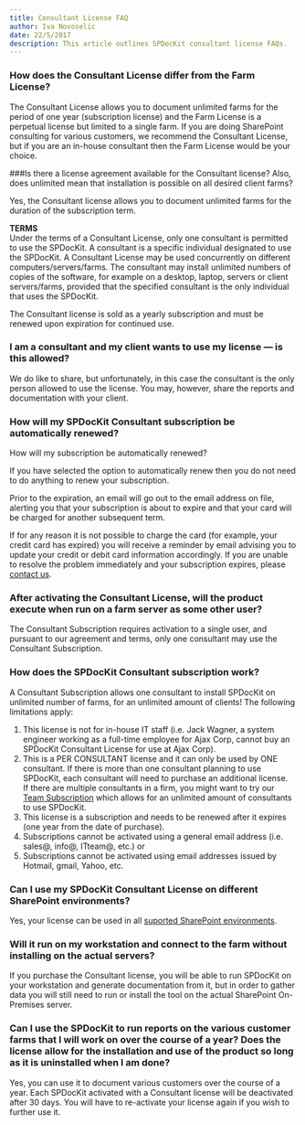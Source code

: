 ```yaml
---  
title: Consultant License FAQ
author: Iva Novoselic  
date: 22/5/2017  
description: This article outlines SPDocKit consultant license FAQs.
--- 
```

### How does the Consultant License differ from the Farm License?

The Consultant License allows you to document unlimited farms for the period of one year (subscription license) and the Farm License is a perpetual license but limited to a single farm.
If you are doing SharePoint consulting for various customers, we recommend the Consultant License, but if you are an in-house consultant then the Farm License would be your choice.

###Is there a license agreement available for the Consultant license? Also, does unlimited mean that installation is possible on all desired client farms?

Yes, the Consultant license allows you to document unlimited farms for the duration of the subscription term.

__TERMS__  
Under the terms of a Consultant License, only one consultant is permitted to use the SPDocKit. A consultant is a specific individual designated to use the SPDocKit. A Consultant License may be used concurrently on different computers/servers/farms. The consultant may install unlimited numbers of copies of the software, for example on a desktop, laptop, servers or client servers/farms, provided that the specified consultant is the only individual that uses the SPDocKit.

The Consultant license is sold as a yearly subscription and must be renewed upon expiration for continued use.

### I am a consultant and my client wants to use my license — is this allowed?
We do like to share, but unfortunately, in this case the consultant is the only person allowed to use the license. You may, however, share the reports and documentation with your client.

### How will my SPDocKit Consultant subscription be automatically renewed?
How will my subscription be automatically renewed?

If you have selected the option to automatically renew then you do not need to do anything to renew your subscription.

Prior to the expiration, an email will go out to the email address on file, alerting you that your subscription is about to expire and that your card will be charged for another subsequent term.

If for any reason it is not possible to charge the card (for example, your credit card has expired) you will receive a reminder by email advising you to update your credit or debit card information accordingly. If you are unable to resolve the problem immediately and your subscription expires, please [contact us](https://www.spdockit.com/support/contact-us/).


### After activating the Consultant License, will the product execute when run on a farm server as some other user?
The Consultant Subscription requires activation to a single user, and pursuant to our agreement and terms, only one consultant may use the Consultant Subscription.

### How does the SPDocKit Consultant subscription work?
A Consultant Subscription allows one consultant to install SPDocKit on unlimited number of farms, for an unlimited amount of clients! The following limitations apply:

1. This license is not for in-house IT staff (i.e. Jack Wagner, a system engineer working as a full-time employee for Ajax Corp, cannot buy an SPDocKit Consultant License for use at Ajax Corp).
1. This is a PER CONSULTANT license and it can only be used by ONE consultant. If there is more than one consultant planning to use SPDocKit, each consultant will need to purchase an additional license.  
If there are multiple consultants in a firm, you might want to try our [Team Subscription](https://www.spdockit.com/orders/) which allows for an unlimited amount of consultants to use SPDocKit.
1. This license is a subscription and needs to be renewed after it expires (one year from the date of purchase).
1. Subscriptions cannot be activated using a general email address (i.e. sales@, info@, ITteam@, etc.) or
1. Subscriptions cannot be activated using email addresses issued by Hotmail, gmail, Yahoo, etc.

### Can I use my SPDocKit Consultant License on different SharePoint environments?

Yes, your license can be used in all [suported SharePoint environments](#internale/requirements/supported-sharepoint-editions).

### Will it run on my workstation and connect to the farm without installing on the actual servers?
If you purchase the Consultant license, you will be able to run SPDocKit on your workstation and generate documentation from it, but in order to gather data you will still need to run or install the tool on the actual SharePoint On-Premises server.


### Can I use the SPDocKit to run reports on the various customer farms that I will work on over the course of a year? Does the license allow for the installation and use of the product so long as it is uninstalled when I am done?

Yes, you can use it to document various customers over the course of a year. Each SPDocKit activated with a Consultant license will be deactivated after 30 days. You will have to re-activate your license again if you wish to further use it.